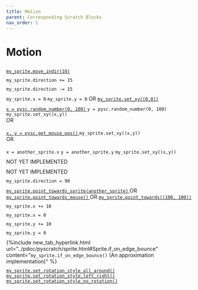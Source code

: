 ```yaml
---
title: Motion
parent: Corresponding Scratch Blocks
nav_order: 1
---
```


# Motion

<div class="two-col">
  <div class="col">
    <img src="{{ site.cdn_url }}img/motion/block_00.png" height="10"/>
  </div>
  <div class="col">
    <a target="_blank" href="../pdoc/pyscratch/sprite.html#Sprite.move_indir">
    <code>my_sprite.move_indir(10)</code>
    </a>
  </div>
</div>

<div class="two-col">
  <div class="col">
    <img src="{{ site.cdn_url }}img/motion/block_01.png" height="10"/>
  </div>
  <div class="col">
    <code>my_sprite.direction += 15</code>
  </div>
</div>

<div class="two-col">
  <div class="col">
    <img src="{{ site.cdn_url }}img/motion/block_02.png" height="10"/>
  </div>
  <div class="col">
    <code>my_sprite.direction -= 15</code>
  </div>
</div>


<div class="two-col">
  <div class="col">
    <img src="{{ site.cdn_url }}img/motion/block_04.png" height="10"/>
  </div>
  <div class="col">
        <code>my_sprite.x = 0</code>
        <code>my_sprite.y = 0</code>
        OR
        <a target="_blank" href="../pdoc/pyscratch/sprite.html#Sprite.set_xy"><code>my_sprite.set_xy((0,0))</code></a>
        
  </div>
</div>

<div class="two-col">
  <div class="col">
    <img src="{{ site.cdn_url }}img/motion/block_03.png" height="10"/>
  </div>
  <div class="col">
        <a target="_blank" href="../pdoc/pyscratch/helper.html#random_number">
            <code>x = pysc.random_number(0, 100)</code>
        </a>
        <code>y = pysc.random_number(0, 100)</code>
        <code>my_sprite.set_xy((x,y))</code>
        <br>
        OR
        <br>
        <br>
        <a target="_blank" href="../pdoc/pyscratch/game_module.html#get_mouse_pos">
            <code>x, y = pysc.get_mouse_pos()</code>
        </a>
        <code>my_sprite.set_xy((x,y))</code>
        <br>
        OR
        <br>
        <br>
        <code>x = another_sprite.x</code>
        <code>y = another_sprite.y</code>
        <code>my_sprite.set_xy((x,y))</code>

  </div>
</div>

<div class="two-col">
  <div class="col">
    <img src="{{ site.cdn_url }}img/motion/block_05.png" height="10"/>
  </div>
  <div class="col">
        NOT YET IMPLEMENTED
  </div>
</div>

<div class="two-col">
  <div class="col">
    <img src="{{ site.cdn_url }}img/motion/block_06.png" height="10"/>
  </div>
  <div class="col">
        NOT YET IMPLEMENTED
  </div>
</div>


<div class="two-col">
  <div class="col">
    <img src="{{ site.cdn_url }}img/motion/block_07.png" height="10"/>
  </div>
  <div class="col">
        <code>my_sprite.direction = 90</code>
  </div>
</div>



<div class="two-col">
  <div class="col">
    <img src="{{ site.cdn_url }}img/motion/block_08.png" height="10"/>
  </div>
  <div class="col">
        <a target="_blank" href="../pdoc/pyscratch/sprite.html#Sprite.point_towards_sprite">
            <code>my_sprite.point_towards_sprite(another_sprite)</code>
        </a>
        OR
        <a target="_blank" href="../pdoc/pyscratch/sprite.html#Sprite.point_towards_mouse">
            <code>my_sprite.point_towards_mouse()</code>
        </a>
        OR
        <a target="_blank" href="../pdoc/pyscratch/sprite.html#Sprite.point_towards">
            <code>my_sprite.point_towards((100, 100))</code>
        </a>
  </div>
</div>



<div class="two-col">
  <div class="col">
    <img src="{{ site.cdn_url }}img/motion/block_09.png" height="10"/>
  </div>
  <div class="col">
        <code>my_sprite.x += 10</code>
  </div>
</div>

<div class="two-col">
  <div class="col">
    <img src="{{ site.cdn_url }}img/motion/block_10.png" height="10"/>
  </div>
  <div class="col">
        <code>my_sprite.x = 0</code>
  </div>
</div>


<div class="two-col">
  <div class="col">
    <img src="{{ site.cdn_url }}img/motion/block_11.png" height="10"/>
  </div>
  <div class="col">
        <code>my_sprite.y += 10</code>
  </div>
</div>

<div class="two-col">
  <div class="col">
    <img src="{{ site.cdn_url }}img/motion/block_12.png" height="10"/>
  </div>
  <div class="col">
        <code>my_sprite.y = 0</code>
  </div>
</div>


<div class="two-col">
  <div class="col">
    <img src="{{ site.cdn_url }}img/motion/block_13.png" height="10"/>
  </div>
  <div class="col">
        {%include new_tab_hyperlink.html
          url="../pdoc/pyscratch/sprite.html#Sprite.if_on_edge_bounce" 
          content="<code>my_sprite.if_on_edge_bounce()</code> (An approximation implementation)" 
        %}
  </div>
</div>



<div class="two-col">
  <div class="col">
    <img src="{{ site.cdn_url }}img/motion/block_14.png" height="10"/>
  </div>
  <div class="col">
        <a target="_blank" href="../pdoc/pyscratch/sprite.html#Sprite.set_rotation_style_all_around">
            <code>my_sprite.set_rotation_style_all_around()</code>
        </a>
        <a target="_blank" href="../pdoc/pyscratch/sprite.html#Sprite.set_rotation_style_left_right">
            <code>my_sprite.set_rotation_style_left_right()</code>
        </a>
        <a target="_blank" href="../pdoc/pyscratch/sprite.html#Sprite.set_rotation_style_no_rotation">
            <code>my_sprite.set_rotation_style_no_rotation()</code>
        </a>

  </div>
</div>
